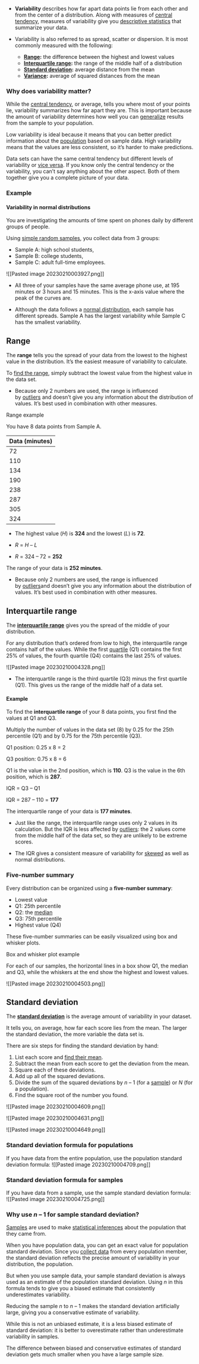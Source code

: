 - **Variability** describes how far apart data points lie from each other and from the center of a distribution. Along with measures of [central tendency](https://www.scribbr.com/statistics/central-tendency/), measures of variability give you [descriptive statistics](https://www.scribbr.com/statistics/descriptive-statistics/) that summarize your data.

- Variability is also referred to as spread, scatter or dispersion. It is most commonly measured with the following:
	-   **[Range](https://www.scribbr.com/statistics/range/):** the difference between the highest and lowest values
	-   **[Interquartile range](https://www.scribbr.com/statistics/interquartile-range/):** the range of the middle half of a distribution
	-   **[Standard deviation](https://www.scribbr.com/statistics/standard-deviation/):** average distance from the mean
	-   **[Variance](https://www.scribbr.com/statistics/variance/):** average of squared distances from the mean

### Why does variability matter?

While the [central tendency](https://www.scribbr.com/statistics/central-tendency/), or average, tells you where most of your points lie, variability summarizes how far apart they are. This is important because the amount of variability determines how well you can [generalize](https://www.scribbr.com/research-bias/generalizability/) results from the sample to your population.

Low variability is ideal because it means that you can better predict information about the [population](https://www.scribbr.com/methodology/population-vs-sample/) based on sample data. High variability means that the values are less consistent, so it’s harder to make predictions.

Data sets can have the same central tendency but different levels of variability or [vice versa](https://www.scribbr.com/definitions/vice-versa/). If you know only the central tendency or the variability, you can’t say anything about the other aspect. Both of them together give you a complete picture of your data.

### Example

#### Variability in normal distributions

You are investigating the amounts of time spent on phones daily by different groups of people.

Using [simple random samples](https://www.scribbr.com/methodology/simple-random-sampling/), you collect data from 3 groups:

-   Sample A: high school students,
-   Sample B: college students,
-   Sample C: adult full-time employees.

![[Pasted image 20230210003927.png]]

- All three of your samples have the same average phone use, at 195 minutes or 3 hours and 15 minutes. This is the x-axis value where the peak of the curves are.

- Although the data follows a [normal distribution](https://www.scribbr.com/statistics/normal-distribution/), each sample has different spreads. Sample A has the largest variability while Sample C has the smallest variability.


## Range

The **range** tells you the spread of your data from the lowest to the highest value in the distribution. It’s the easiest measure of variability to calculate.

To [find the range](https://www.scribbr.com/statistics/range/), simply subtract the lowest value from the highest value in the data set.

- Because only 2 numbers are used, the range is influenced by [outliers](https://www.scribbr.com/statistics/outliers/) and doesn’t give you any information about the distribution of values. It’s best used in combination with other measures.

Range example

You have 8 data points from Sample A.

| Data (minutes) |
| -------------- |
| 72             |
| 110            |
| 134            |
| 190            |
| 238            |
| 287            |
| 305            |
| 324            |

- The highest value (_H_) is **324** and the lowest (_L_) is **72**.

- _R_ = _H_ – _L_

- _R_ = 324 – 72 = **252**

The range of your data is **252 minutes**.

- Because only 2 numbers are used, the range is influenced by [outliers](https://www.scribbr.com/statistics/outliers/)and doesn’t give you any information about the distribution of values. It’s best used in combination with other measures.

## Interquartile range

The **[interquartile range](https://www.scribbr.com/statistics/interquartile-range/)** gives you the spread of the middle of your distribution.

For any distribution that’s ordered from low to high, the interquartile range contains half of the values. While the first [quartile](https://www.scribbr.com/statistics/quartiles-quantiles/) (Q1) contains the first 25% of values, the fourth quartile (Q4) contains the last 25% of values.

![[Pasted image 20230210004328.png]]

- The interquartile range is the third quartile (Q3) minus the first quartile (Q1). This gives us the range of the middle half of a data set.

#### Example

To find the **interquartile range** of your 8 data points, you first find the values at Q1 and Q3.

Multiply the number of values in the data set (8) by 0.25 for the 25th percentile (Q1) and by 0.75 for the 75th percentile (Q3).

Q1 position: 0.25 x 8 = 2

Q3 position: 0.75 x 8 = 6

Q1 is the value in the 2nd position, which is **110**. Q3 is the value in the 6th position, which is **287**.

IQR = Q3 – Q1

IQR = 287 – 110 = **177**

The interquartile range of your data is **177 minutes**.

- Just like the range, the interquartile range uses only 2 values in its calculation. But the IQR is less affected by [outliers](https://www.scribbr.com/statistics/outliers/): the 2 values come from the middle half of the data set, so they are unlikely to be extreme scores.

- The IQR gives a consistent measure of variability for [skewed](https://www.scribbr.com/statistics/skewness/) as well as normal distributions.

### Five-number summary

Every distribution can be organized using a **five-number summary**:

-   Lowest value
-   Q1: 25th percentile
-   Q2: the [median](https://www.scribbr.com/statistics/median/)
-   Q3: 75th percentile
-   Highest value (Q4)

These five-number summaries can be easily visualized using box and whisker plots.

Box and whisker plot example

For each of our samples, the horizontal lines in a box show Q1, the median and Q3, while the whiskers at the end show the highest and lowest values.

![[Pasted image 20230210004503.png]]

## Standard deviation

The **[standard deviation](https://www.scribbr.com/statistics/standard-deviation/)** is the average amount of variability in your dataset.

It tells you, on average, how far each score lies from the mean. The larger the standard deviation, the more variable the data set is.

There are six steps for finding the standard deviation by hand:

1.  List each score and [find their mean](https://www.scribbr.com/statistics/mean/).
2.  Subtract the mean from each score to get the deviation from the mean.
3.  Square each of these deviations.
4.  Add up all of the squared deviations.
5.  Divide the sum of the squared deviations by _n_ – 1 (for a [sample](https://www.scribbr.com/methodology/population-vs-sample/)) or _N_ (for a population).
6.  Find the square root of the number you found.

![[Pasted image 20230210004609.png]]

![[Pasted image 20230210004631.png]]

![[Pasted image 20230210004649.png]]

### Standard deviation formula for populations

If you have data from the entire population, use the population standard deviation formula:
![[Pasted image 20230210004709.png]]

### Standard deviation formula for samples

If you have data from a sample, use the sample standard deviation formula:
![[Pasted image 20230210004725.png]]

### Why use _n_ – 1 for sample standard deviation?
[Samples](https://www.scribbr.com/methodology/population-vs-sample/) are used to make [statistical inferences](https://www.scribbr.com/statistics/inferential-statistics/) about the population that they came from.

When you have population data, you can get an exact value for population standard deviation. Since you [collect data](https://www.scribbr.com/methodology/data-collection/) from every population member, the standard deviation reflects the precise amount of variability in your distribution, the population.

But when you use sample data, your sample standard deviation is always used as an estimate of the population standard deviation. Using _n_ in this formula tends to give you a biased estimate that consistently underestimates variability.

Reducing the sample _n_ to _n_ – 1 makes the standard deviation artificially large, giving you a conservative estimate of variability.

While this is not an unbiased estimate, it is a less biased estimate of standard deviation: it is better to overestimate rather than underestimate variability in samples.

The difference between biased and conservative estimates of standard deviation gets much smaller when you have a large sample size.
